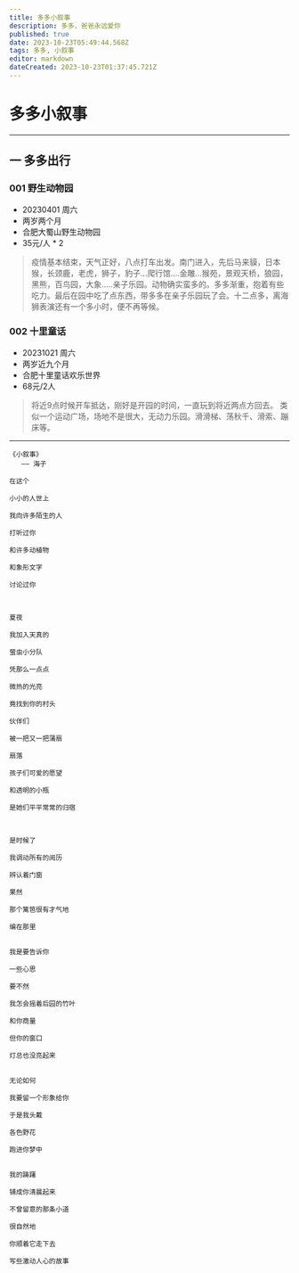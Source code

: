 ```yaml
---
title: 多多小叙事
description: 多多，爸爸永远爱你
published: true
date: 2023-10-23T05:49:44.568Z
tags: 多多, 小叙事
editor: markdown
dateCreated: 2023-10-23T01:37:45.721Z
---
```


# 多多小叙事

----
## 一 多多出行

### 001 野生动物园
- 20230401 周六
- 两岁两个月
- 合肥大蜀山野生动物园
- 35元/人 * 2
> 疫情基本结束，天气正好，八点打车出发。南门进入，先后马来貘，日本猴，长颈鹿，老虎，狮子，豹子...爬行馆....金雕...猴苑，景观天桥，狼园，黑熊，百鸟园，大象.....亲子乐园。动物确实蛮多的。多多渐重，抱着有些吃力。最后在园中吃了点东西，带多多在亲子乐园玩了会。十二点多，离海狮表演还有一个多小时，便不再等候。
### 002 十里童话
- 20231021 周六
- 两岁近九个月
- 合肥十里童话欢乐世界
- 68元/2人
> 将近9点时候开车抵达，刚好是开园的时间，一直玩到将近两点方回去。
类似一个运动广场，场地不是很大，无动力乐园。滑滑梯、荡秋千、滑索、蹦床等。
----

```
《小叙事》
   —— 海子

在这个

小小的人世上

我向许多陌生的人

打听过你

和许多动植物

和象形文字

讨论过你



夏夜

我加入天真的

萤虫小分队

凭那么一点点

微热的光亮

竟找到你的村头

伙伴们

被一把又一把蒲扇

扇落

孩子们可爱的愿望

和透明的小瓶

是她们平平常常的归宿



是时候了

我调动所有的阅历

辨认着门窗

果然

那个篱笆很有才气地

编在那里


我是要告诉你

一些心思

要不然

我怎会摇着后园的竹叶

和你商量

但你的窗口

灯总也没亮起来


无论如何

我要留一个形象给你

于是我头戴

各色野花

跑进你梦中


我的踌躇

铺成你清晨起来

不曾留意的那条小道

很自然地

你顺着它走下去

写些激动人心的故事
```
